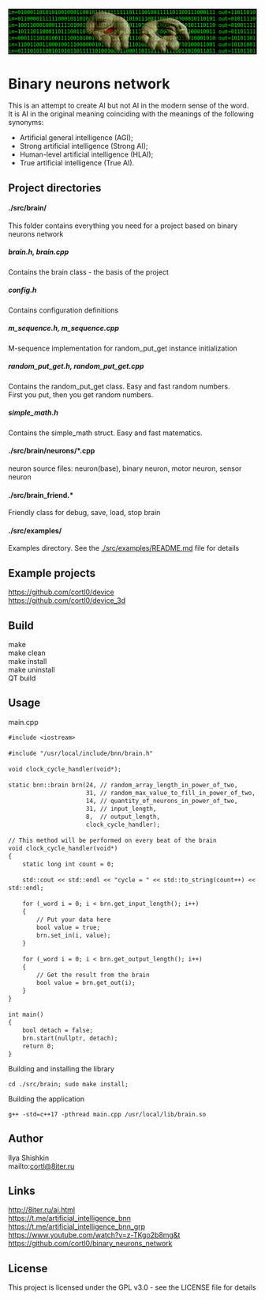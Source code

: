 ![](img.png)
# Binary neurons network
This is an attempt to create AI but not AI in the modern sense of the word.  
It is AI in the original meaning coinciding with the meanings of the following synonyms:  
- Artificial general intelligence (AGI);  
- Strong artificial intelligence (Strong AI);  
- Human-level artificial intelligence (HLAI);  
- True artificial intelligence (True AI).

## Project directories

#### ./src/brain/
This folder contains everything you need for a project based on binary neurons network

##### brain.h, brain.cpp
Contains the brain class - the basis of the project

##### config.h
Contains configuration definitions

##### m_sequence.h, m_sequence.cpp  
M-sequence implementation for random_put_get instance initialization

##### random_put_get.h, random_put_get.cpp  
Contains the random_put_get class. Easy and fast random numbers.  
First you put, then you get random numbers.

##### simple_math.h
Contains the simple_math struct. Easy and fast matematics.

#### ./src/brain/neurons/*.cpp
neuron source files: neuron(base), binary neuron, motor neuron, sensor neuron

#### ./src/brain_friend.*
Friendly class for debug, save, load, stop brain

#### ./src/examples/
Examples directory. See the [./src/examples/README.md](../master/src/examples/) file for details

## Example projects
https://github.com/cortl0/device  
https://github.com/cortl0/device_3d

## Build
make  
make clean  
make install  
make uninstall  
QT build

## Usage

main.cpp
```
#include <iostream>

#include "/usr/local/include/bnn/brain.h"

void clock_cycle_handler(void*);

static bnn::brain brn(24, // random_array_length_in_power_of_two,
                      31, // random_max_value_to_fill_in_power_of_two,
                      14, // quantity_of_neurons_in_power_of_two,
                      31, // input_length,
                      8,  // output_length,
                      clock_cycle_handler);

// This method will be performed on every beat of the brain
void clock_cycle_handler(void*)
{
	static long int count = 0;

    std::cout << std::endl << "cycle = " << std::to_string(count++) << std::endl;

    for (_word i = 0; i < brn.get_input_length(); i++)
    {
        // Put your data here
        bool value = true;
        brn.set_in(i, value);
    }

    for (_word i = 0; i < brn.get_output_length(); i++)
    {
        // Get the result from the brain
        bool value = brn.get_out(i);
    }
}

int main()
{
    bool detach = false;
    brn.start(nullptr, detach);
    return 0;
}
```

Building and installing the library
```
cd ./src/brain; sudo make install;
```

Building the application
```
g++ -std=c++17 -pthread main.cpp /usr/local/lib/brain.so
```

## Author
Ilya Shishkin  
mailto:cortl@8iter.ru

## Links
http://8iter.ru/ai.html  
https://t.me/artificial_intelligence_bnn  
https://t.me/artificial_intelligence_bnn_grp  
https://www.youtube.com/watch?v=z-TKgo2b8mg&t  
https://github.com/cortl0/binary_neurons_network

## License
This project is licensed under the GPL v3.0 - see the LICENSE file for details
